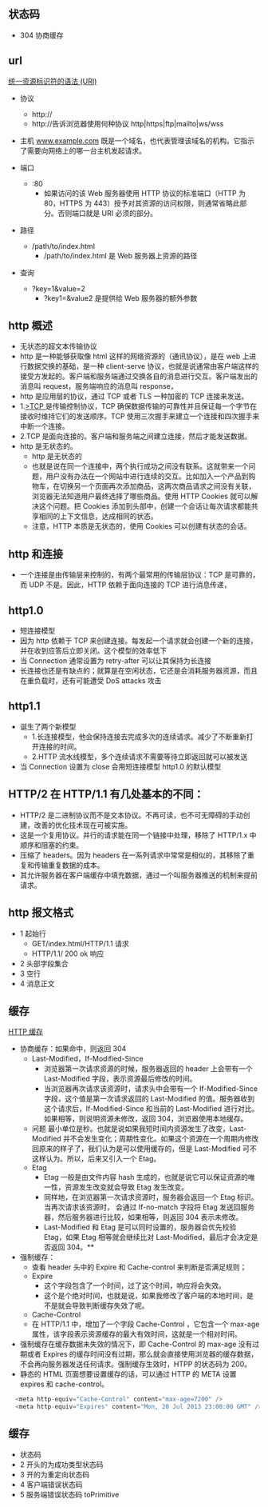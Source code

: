 ## 状态码

- 304 协商缓存

## url

<a target="_blank" href="https://developer.mozilla.org/zh-CN/docs/Web/HTTP/Basics_of_HTTP/Identifying_resources_on_the_Web">统一资源标识符的语法 (URI)</a>

- 协议

  - http://
  - http://告诉浏览器使用何种协议 http|https|ftp|mailto|ws/wss

- 主机
  www.example.com 既是一个域名，也代表管理该域名的机构。它指示了需要向网络上的哪一台主机发起请求。

- 端口
  - :80
    - 如果访问的该 Web 服务器使用 HTTP 协议的标准端口（HTTP 为 80，HTTPS 为 443）授予对其资源的访问权限，则通常省略此部分。否则端口就是 URI 必须的部分。
- 路径
  - /path/to/index.html
    - /path/to/index.html 是 Web 服务器上资源的路径
- 查询
  - ?key=1&value=2
    - ?key1=&value2 是提供给 Web 服务器的额外参数

## http 概述

- 无状态的超文本传输协议
- http 是一种能够获取像 html 这样的网络资源的（通讯协议），是在 web 上进行数据交换的基础，是一种 client-serve 协议，也就是说通常由客户端这样的接受方发起的。客户端和服务端通过交换各自的消息进行交互。客户端发出的消息叫 request，服务端响应的消息叫 response，
- http 是应用层的协议，通过 TCP 或者 TLS 一种加密的 TCP 连接来发送。
- 1.<a target="_blank" href="https://developer.mozilla.org/zh-CN/docs/Glossary/TCP">>TCP </a>是传输控制协议，TCP 确保数据传输的可靠性并且保证每一个字节在接收时维持它们的发送顺序。TCP 使用三次握手来建立一个连接和四次握手来中断一个连接。
- 2.TCP 是面向连接的。客户端和服务端之间建立连接，然后才能发送数据。
- http 是无状态的。
  - http 是无状态的
  - 也就是说在同一个连接中，两个执行成功之间没有联系。这就带来一个问题，用户没有办法在一个网站中进行连续的交互。比如加入一个产品到购物车，在切换另一个页面再次添加商品，这两次商品请求之间没有关联，浏览器无法知道用户最终选择了哪些商品。使用 HTTP Cookies 就可以解决这个问题。把 Cookies 添加到头部中，创建一个会话让每次请求都能共享相同的上下文信息，达成相同的状态。
  - 注意，HTTP 本质是无状态的，使用 Cookies 可以创建有状态的会话。

## http 和连接

- 一个连接是由传输层来控制的，有两个最常用的传输层协议：TCP 是可靠的，而 UDP 不是。因此，HTTP 依赖于面向连接的 TCP 进行消息传递，

## http1.0

- 短连接模型
- 因为 http 依赖于 TCP 来创建连接。每发起一个请求就会创建一个新的连接，并在收到应答后立即关闭。这个模型的效率低下
- 当 Connection 通常设置为 retry-after 可以让其保持为长连接
- 长连接也还是有缺点的；就算是在空闲状态，它还是会消耗服务器资源，而且在重负载时，还有可能遭受 DoS attacks 攻击

## http1.1

- 诞生了两个新模型
  - 1.长连接模型，他会保持连接去完成多次的连续请求。减少了不断重新打开连接的时间。
  - 2.HTTP 流水线模型，多个连续请求不需要等待立即返回就可以被发送
- 当 Connection 设置为 close 会用短连接模型 http1.0 的默认模型

## HTTP/2 在 HTTP/1.1 有几处基本的不同：

- HTTP/2 是二进制协议而不是文本协议。不再可读，也不可无障碍的手动创建，改善的优化技术现在可被实施。
- 这是一个复用协议。并行的请求能在同一个链接中处理，移除了 HTTP/1.x 中顺序和阻塞的约束。
- 压缩了 headers。因为 headers 在一系列请求中常常是相似的，其移除了重复和传输重复数据的成本。
- 其允许服务器在客户端缓存中填充数据，通过一个叫服务器推送的机制来提前请求。

## http 报文格式

- 1 起始行
  - GET/index.html/HTTP/1.1 请求
  - HTTP/1.1/ 200 ok 响应
- 2 头部字段集合
- 3 空行
- 4 消息正文

## 缓存

<a target="_blank" href="https://mp.weixin.qq.com/s/Wvc0lkLpgyEW_u7bbMdvpQ">HTTP 缓存</a>

- 协商缓存：如果命中，则返回 304
  - Last-Modified，If-Modified-Since
    - 浏览器第一次请求资源的时候，服务器返回的 header 上会带有一个 Last-Modified 字段，表示资源最后修改的时间。
    - 当浏览器再次请求该资源时，请求头中会带有一个 If-Modified-Since 字段，这个值是第一次请求返回的 Last-Modified 的值。服务器收到这个请求后，If-Modified-Since 和当前的 Last-Modified 进行对比。如果相等，则说明资源未修改，返回 304，浏览器使用本地缓存。
  - 问题 最小单位是秒。也就是说如果我短时间内资源发生了改变，Last-Modified 并不会发生变化；周期性变化。如果这个资源在一个周期内修改回原来的样子了，我们认为是可以使用缓存的，但是 Last-Modified 可不这样认为。所以，后来又引入一个 Etag。
  - Etag
    - Etag 一般是由文件内容 hash 生成的，也就是说它可以保证资源的唯一性，资源发生改变就会导致 Etag 发生改变。
    - 同样地，在浏览器第一次请求资源时，服务器会返回一个 Etag 标识。当再次请求该资源时， 会通过 If-no-match 字段将 Etag 发送回服务器，然后服务器进行比较，如果相等，则返回 304 表示未修改。
    - Last-Modified 和 Etag 是可以同时设置的，服务器会优先校验 Etag，如果 Etag 相等就会继续比对 Last-Modified，最后才会决定是否返回 304。\*\*
- 强制缓存：
  - 查看 header 头中的 Expire 和 Cache-control 来判断是否满足规则；
  - Expire
    - 这个字段包含了一个时间，过了这个时间，响应将会失效。
    - 这个是个绝对时间，也就是说，如果我修改了客户端的本地时间，是不是就会导致判断缓存失效了呢。
  - Cache-Control
  - 在 HTTP/1.1 中，增加了一个字段 Cache-Control ，它包含一个 max-age 属性，该字段表示资源缓存的最大有效时间，这就是一个相对时间。
- 强制缓存在缓存数据未失效的情况下，即 Cache-Control 的 max-age 没有过期或者 Expires 的缓存时间没有过期，那么就会直接使用浏览器的缓存数据，不会再向服务器发送任何请求。强制缓存生效时，HTPP 的状态码为 200。
- 静态的 HTML 页面想要设置缓存的话，可以通过 HTTP 的 META 设置 expires 和 cache-control。

```js
  <meta http-equiv="Cache-Control" content="max-age=7200" />
  <meta http-equiv="Expires" content="Mon, 20 Jul 2013 23:00:00 GMT" />
```

## 缓存

- 状态码
- 2 开头的为成功类型状态码
- 3 开的为重定向状态码
- 4 客户端错误状态码
- 5 服务端错误状态码
  toPrimitive
